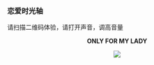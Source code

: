 ### 恋爱时光轴

请扫描二维码体验，请打开声音，调高音量

<div align="center">
<p><b>ONLY FOR MY LADY</b></p>
<img src="https://user-images.githubusercontent.com/19553554/36578835-b8dabc0e-189a-11e8-9970-ea9daea9f134.png">
</div>